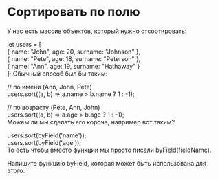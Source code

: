 # Сортировать по полю  <br/>

У нас есть массив объектов, который нужно отсортировать:  <br/>

let users = [  <br/>
{ name: "John", age: 20, surname: "Johnson" },  <br/>
{ name: "Pete", age: 18, surname: "Peterson" },  <br/>
{ name: "Ann", age: 19, surname: "Hathaway" }  <br/>
];
Обычный способ был бы таким:  <br/>

// по имени (Ann, John, Pete)  <br/>
users.sort((a, b) => a.name > b.name ? 1 : -1);  <br/>

// по возрасту (Pete, Ann, John)  <br/>
users.sort((a, b) => a.age > b.age ? 1 : -1);  <br/>
Можем ли мы сделать его короче, например вот таким?  <br/>

users.sort(byField('name'));  <br/>
users.sort(byField('age'));  <br/>
То есть чтобы вместо функции мы просто писали byField(fieldName).  <br/>

Напишите функцию byField, которая может быть использована для этого.  <br/>